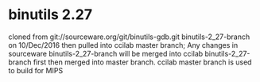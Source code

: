 # binutils 2.27
 cloned from git://sourceware.org/git/binutils-gdb.git binutils-2_27-branch on 10/Dec/2016
 then pulled into ccilab master branch;
 Any changes in sourceware binutils-2_27-branch will be merged into ccilab binutils-2_27-branch first
 then merged into master branch.
 ccilab master branch is used to build for MIPS
